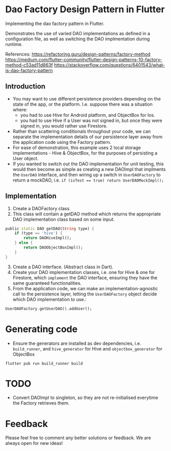 # Dao Factory Design Pattern in Flutter

Implementing the dao factory pattern in Flutter. 

Demonstrates the use of varied DAO implementations as defined in a configuration file, as well as switching the DAO  implmentation during runtime. 

References: 
https://refactoring.guru/design-patterns/factory-method
https://medium.com/flutter-community/flutter-design-patterns-10-factory-method-c53ad11d863f 
https://stackoverflow.com/questions/6401543/what-is-dao-factory-pattern

## Introduction
- You may want to use different persistence providers depending on the state of the app, or the platform. I.e. suppose there was a situation where:
    - you had to use Hive for Android platform, and ObjectBox for Ios. 
    - you had to use Hive if a User was not signed in, but once they were signed in, you would rather use Firestore.
- Rather than scattering conditionals throughout your code, we can separate the implementation details of our persistence layer away from the application code using the Factory pattern. 
- For ease of demonstration, this example uses 2 local storage implementations - Hive & ObjectBox, for the purposes of persisting a User object. 
- If you wanted to switch out the DAO implementation for unit testing, this would then become as simple as creating a new DAOImpl that implments the `UserDAO` interface, and then wiring up a switch in `UserDAOFactory` to return a mockDAO, i.e. `if (isTest == true) return UserDAOMockImpl();`

## Implementation 
1. Create a DAOFactory class. 
2. This class will contain a getDAO method which returns the appropriate DAO implementation class based on some input. 
```dart
public static DAO getDAO(String type) {
    if (type == 'hive') {
        return DAOHiveImpl();
    } else {
        return DAOObjectBoxImpl();
    }
}
```
3. Create a DAO interface. (Abstract class in  Dart). 
4. Create your DAO implementation classes, i.e. one for Hive & one for Firestore, which `implement` the DAO interface, ensuring they have the same guaranteed functionalities. 
5. From the application code, we can make an implementation-agnostic call to the persistence layer, letting the `UserDAOFactory` object decide which DAO implementation to use.: 
```dart
UserDAOFactory.getUserDAO().addUser();
```

# Generating code
- Ensure the generators are installed as dev dependencies, i.e. `build_runner`, and `hive_generator` for Hive and `objectbox_generator` for ObjectBox
```
flutter pub run build_runner build
```

# TODO 
- Convert DAOImpl to singleton, so they are not re-initialised everytime the Factory retrieves them. 

# Feedback 
Please feel free to comment any better solutions or feedback. We are always open for new ideas!




